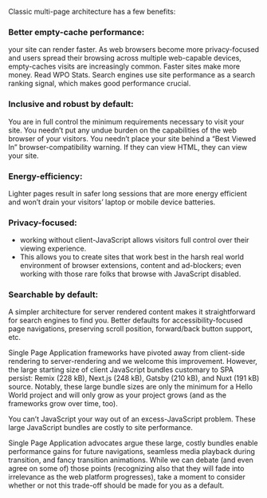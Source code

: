 Classic multi-page architecture has a few benefits:

### Better empty-cache performance: 

your site can render faster. As web browsers become more privacy-focused and users spread their browsing across multiple web-capable devices, empty-caches visits are increasingly common. Faster sites make more money. Read WPO Stats. Search engines use site performance as a search ranking signal, which makes good performance crucial.

### Inclusive and robust by default: 

You are in full control the minimum requirements necessary to visit your site. You needn’t put any undue burden on the capabilities of the web browser of your visitors. You needn’t place your site behind a “Best Viewed In” browser-compatibility warning. If they can view HTML, they can view your site.

### Energy-efficiency: 

Lighter pages result in safer long sessions that are more energy efficient and won’t drain your visitors’ laptop or mobile device batteries.

### Privacy-focused: 

* working without client-JavaScript allows visitors full control over their viewing experience. 
* This allows you to create sites that work best in the harsh real world environment of browser extensions, content and ad-blockers; even working with those rare folks that browse with JavaScript disabled.

### Searchable by default: 

A simpler architecture for server rendered content makes it straightforward for search engines to find you.
Better defaults for accessibility-focused page navigations, preserving scroll position, forward/back button support, etc.

Single Page Application frameworks have pivoted away from client-side rendering to server-rendering and we welcome this improvement. However, the large starting size of client JavaScript bundles customary to SPA persist: Remix (228 kB), Next.js (248 kB), Gatsby (210 kB), and Nuxt (191 kB) source. Notably, these large bundle sizes are only the minimum for a Hello World project and will only grow as your project grows (and as the frameworks grow over time, too).

You can’t JavaScript your way out of an excess-JavaScript problem. These large JavaScript bundles are costly to site performance.

Single Page Application advocates argue these large, costly bundles enable performance gains for future navigations, seamless media playback during transition, and fancy transition animations. While we can debate (and even agree on some of) those points (recognizing also that they will fade into irrelevance as the web platform progresses), take a moment to consider whether or not this trade-off should be made for you as a default.